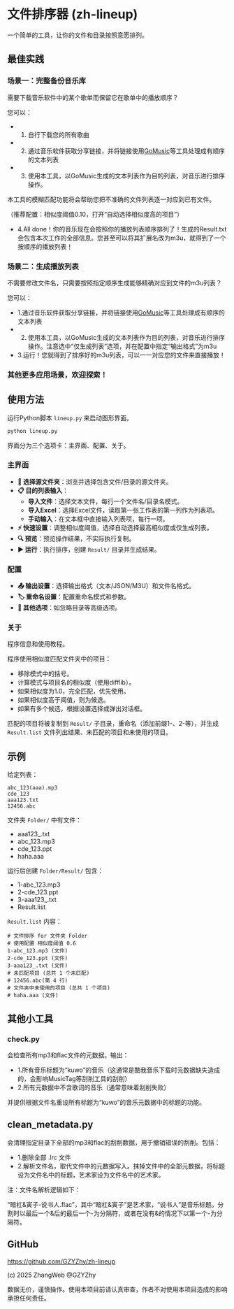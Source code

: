 # 文件排序器 (zh-lineup)
一个简单的工具，让你的文件和目录按照意愿排列。

## 最佳实践

### 场景一：完整备份音乐库

需要下载音乐软件中的某个歌单而保留它在歌单中的播放顺序？

您可以：

- 1. 自行下载您的所有歌曲
- 2. 通过音乐软件获取分享链接，并将链接使用[GoMusic](https://music.unmeta.cn/)等工具处理成有顺序的文本列表
- 3. 使用本工具，以GoMusic生成的文本列表作为目的列表，对音乐进行排序操作。

本工具的模糊匹配功能将会帮助您把不准确的文件列表逐一对应到已有文件。

（推荐配置：相似度阈值0.10，打开“自动选择相似度高的项目”）

- 4.All done！你的音乐现在会按照你的播放列表顺序排列了！生成的Result.txt会包含本次工作的全部信息。您甚至可以将其扩展名改为m3u，就得到了一个按顺序的播放列表！

### 场景二：生成播放列表

不需要修改文件名，只需要按照指定顺序生成能够精确对应到文件的m3u列表？

您可以：

- 1.通过音乐软件获取分享链接，并将链接使用[GoMusic](https://music.unmeta.cn/)等工具处理成有顺序的文本列表
- 2. 使用本工具，以GoMusic生成的文本列表作为目的列表，对音乐进行排序操作。注意选中“仅生成列表”选项，并在配置中指定“输出格式”为m3u
- 3.运行！您就得到了排序好的m3u列表，可以一一对应您的文件来直接播放！

### 其他更多应用场景，欢迎探索！

## 使用方法

运行Python脚本 `lineup.py` 来启动图形界面。

```bash
python lineup.py
```

界面分为三个选项卡：主界面、配置、关于。

### 主界面
- **📁 选择源文件夹**：浏览并选择包含文件/目录的源文件夹。
- **📋 目的列表输入**：
  - **导入文件**：选择文本文件，每行一个文件名/目录名模式。
  - **导入Excel**：选择Excel文件，读取第一张工作表的第一列作为列表项。
  - **手动输入**：在文本框中直接输入列表项，每行一项。
- **⚡ 快速设置**：调整相似度阈值，选择自动选择最高相似度或仅生成列表。
- **🔍 预览**：预览操作结果，不实际执行复制。
- **▶️ 运行**：执行排序，创建 `Result/` 目录并生成结果。

### 配置
- **📤 输出设置**：选择输出格式（文本/JSON/M3U）和文件名格式。
- **🏷️ 重命名设置**：配置重命名模式和参数。
- **🔧 其他选项**：如忽略目录等高级选项。

### 关于
程序信息和使用教程。

程序使用相似度匹配文件夹中的项目：
- 移除模式中的括号。
- 计算模式与项目名的相似度（使用difflib）。
- 如果相似度为1.0，完全匹配，优先使用。
- 如果相似度高于阈值，则为候选。
- 如果有多个候选，根据设置选择或弹出对话框。

匹配的项目将被复制到 `Result/` 子目录，重命名（添加前缀1-、2-等），并生成 `Result.list` 文件列出结果、未匹配的项目和未使用的项目。

## 示例

给定列表：
```
abc_123(aaa).mp3
cde_123
aaa123.txt
12456.abc
```

文件夹 `Folder/` 中有文件：
- aaa123_.txt
- abc_123.mp3
- cde_123.ppt
- haha.aaa

运行后创建 `Folder/Result/` 包含：
- 1-abc_123.mp3
- 2-cde_123.ppt
- 3-aaa123_.txt
- Result.list

`Result.list` 内容：
```
# 文件排序 for 文件夹 Folder
# 使用配置 相似度阈值 0.6
1-abc_123.mp3 (文件)
2-cde_123.ppt (文件)
3-aaa123_.txt (文件)
# 未匹配项目 (总共 1 个未匹配)
# 12456.abc(第 4 行)
# 文件夹中未使用的项目 (总共 1 个项目)
# haha.aaa (文件)
```

## 其他小工具

### check.py

会检查所有mp3和flac文件的元数据。输出：

- 1.所有音乐标题为“kuwo”的音乐（这通常是酷我音乐下载时元数据缺失造成的，会影响MusicTag等刮削工具的刮削）
- 2.所有元数据中不含歌词的音乐（通常意味着刮削失败）

并提供根据文件名重设所有标题为“kuwo”的音乐元数据中的标题的功能。

## clean_metadata.py

会清理指定目录下全部的mp3和flac的刮削数据，用于撤销错误的刮削。包括：

- 1.删除全部 .lrc 文件
- 2.解析文件名，取代文件中的元数据写入。抹掉文件中的全部元数据，将标题设为文件名中的标题，艺术家设为文件名中的艺术家。

注：文件名解析逻辑如下：

“暗杠&寅子-说书人.flac”，其中“暗杠&寅子”是艺术家，“说书人”是音乐标题。分割时以最后一个&后的最后一个-为分隔符，或者在没有&的情况下以第一个-为分隔符。

## GitHub
https://github.com/GZYZhy/zh-lineup

(c) 2025 ZhangWeb @GZYZhy

数据无价，谨慎操作。使用本项目前请认真审查，作者不对使用本项目造成的影响承担任何责任。
